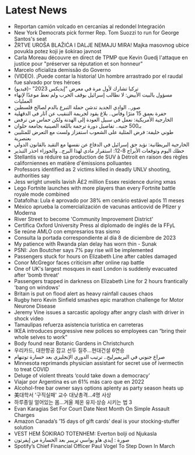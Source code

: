 # Latest News
-  Reportan camión volcado en cercanías al redondel Integración
-  New York Democrats pick former Rep. Tom Suozzi to run for George Santos's seat
-  ŽRTVE UROŠA BLAŽIĆA I DALJE NEMAJU MIRA! Majka masovnog ubice povukla potez koji je šokirao javnost
-  Carla Moreau découvre en direct de TPMP que Kevin Guedj l'attaque en justice pour "préserver sa réputation et son honneur"
-  Marcelo oficializa demissão do Governo
-  (VIDEO). ¡Puede contar la historia! Un hombre arrastrado por el raudal fue salvado por tres héroes
-  تركيا تشارك لأول مرة في معرض "إيديكس 2023" -(فيديو)
-  مسؤول بالبيت الأبيض: لا نطالب إسرائيل بوقف الحرب ولم نعط موعدًا لإنهاء العمليات
-  صور.. الوادي الجديد تدشن حملة التبرع بالدم لصالح فلسطين
-  حفرة بعمق 15 مترًا وفأس.. بلاغ يقود لجريمة التنقيب عن آثار فى الدقهلية
-  الخارجية الأمريكية: نعمل في سبيل العودة إلى الهدنة ولكن حماس من ترفض
-  بـ500 جنيه.. تفاصيل دورة ترجمة باللغة الصينية بجامعة حلوان
-  طوني خليفة: فرض المثلية على الشعوب استفزاز ولست مع التعرض للمثليين بعنصرية
-  الخارجية البريطانية: نؤيد حق إسرائيل في الدفاع عن نفسها مع التقيد بالقانون الدولي
-  حظك اليوم وتوقعات الأبراج 8-12: استقرار مادي لهذا البرج.. والجوزاء احذر التبذير
-  Stellantis va réduire sa production de SUV à Détroit en raison des règles californiennes en matière d'émissions polluantes
-  Professors identified as 2 victims killed in deadly UNLV shooting, authorities say
-  Jess wright unveils lavish Â£2 million Essex residence during xmas
-  Lego Fortnite launches with more players than every Fortnite battle royale mode combined
-  Datafolha: Lula é aprovado por 38% em cenário estável após 11 meses
-  México aprueba la comercialización de vacunas anticovid de Pfizer y Moderna
-  River Street to become 'Community Improvement District'
-  Certifica Oxford University Press al diplomado de inglés de la FFyL
-  Se reúne AMLO con empresarios tras sismo
-  Consulta la portada correspondiente al día 8 de diciembre de 2023
-  My patience with Rwanda plan delay has worn thin - Sunak
-  PSNI: Jon Boutcher says 7% pay rise will be implemented
-  Passengers stuck for hours on Elizabeth Line after cables damaged
-  Conor McGregor faces criticism after online rap battle
-  One of UK's largest mosques in east London is suddenly evacuated after 'bomb threat'
-  Passengers trapped in darkness on Elizabeth Line for 2 hours frantically 'bang on windows'
-  Britain is put on flood alert as heavy rainfall causes chaos
-  Rugby hero Kevin Sinfield smashes epic marathon challenge for Motor Neurone Disease
-  Jeremy Vine issues a sarcastic apology after angry clash with driver in shock video
-  Tamaulipas refuerza asistencia turística en carreteras
-  IKEA introduces progressive new polices so employees can “bring their whole selves to work”
-  Body found near Botanic Gardens in Christchurch
-  우리카드, 대한항공 잡고 선두 질주…현대건설 6연승
-  صراع جنوني في البريميرليج.. ترتيب الدوري الإنجليزي بعد خسارة توتنهام
-  Minnesota reprimands physician assistant for secret use of ivermectin to treat COVID
-  Deluge of violent threats ‘could take down a democracy’
-  Viajar por Argentina es un 61% más caro que en 2022
-  Alcohol-free bar owner says options aplenty as party season heats up
-  美대학서 '구직실패' 교수 대낮총격…4명 사상
-  하루종일 얼어있는 몸…겨울 체온 유지·상승 시키는 법 3
-  Evan Karagias Set For Court Date Next Month On Simple Assault Charges
-  Amazon Canada’s ’15 days of gift cards’ deal is your stocking-stuffer solution
-  VEST HEM ŠOKIRAO TOTENHEM: Everton bolji od Njukasla
-  صورة : إيدي هاو يواسي تريبير بعد الخسارة من إيفرتون
-  Spotify’s Chief Financial Officer Paul Vogel To Step Down In March
